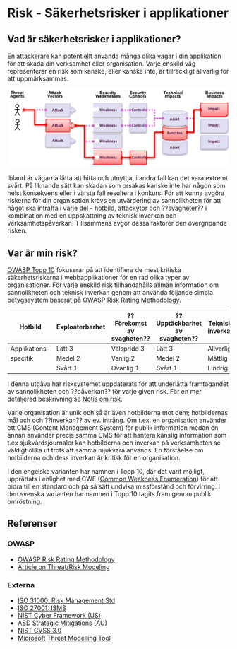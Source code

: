 # Risk - Säkerhetsrisker i applikationer

## Vad är säkerhetsrisker i applikationer?

En attackerare kan potentiellt använda många olika vägar i din applikation för att skada din verksamhet eller organisation. Varje enskild väg representerar en risk som kanske, eller kanske inte, är tillräckligt allvarlig för att uppmärksammas.

![Säkerhetsrisker i applikationer](images/0x10-risk-1.png)

Ibland är vägarna lätta att hitta och utnyttja, i andra fall kan det vara extremt svårt. På liknande sätt kan skadan som orsakas kanske inte har någon som helst konsekvens eller i värsta fall resultera i konkurs. För att kunna avgöra riskerna för din organisation krävs en utvärdering av sannolikheten för att något ska inträffa i varje del - hotbild, attackytor och ??svagheter?? i kombination med en uppskattning av teknisk inverkan och verksamhetspåverkan. Tillsammans avgör dessa faktorer den övergripande risken.

## Var är min risk?

[OWASP Topp 10](https://www.owasp.org/index.php/Top10) fokuserar på att identifiera de mest kritiska säkerhetsriskerna i webbapplikationer för en rad olika typer av organisationer. För varje enskild risk tillhandahålls allmän information om sannolikheten och teknisk inverkan genom att använda följande simpla betygssystem baserat på [OWASP Risk Rating Methodology](https://www.owasp.org/index.php/OWASP_Risk_Rating_Methodology).

| Hotbild       | Exploaterbarhet | ??Förekomst av svagheten?? | ??Upptäckbarhet av svagheten?? | Teknisk ??inverkan?? | ??Inverkan på verksamheten?? |
| ------------- | --------------- | -------------------------- | ------------------------------ | -------------------- | ---------------------------- |
| Applikations- | Lätt 3          | Välspridd 3                | Lätt 3                         | Allvarlig 3          | Verksamhets-                 |
| specifik      | Medel 2         | Vanlig 2                   | Medel 2                        | Måttlig 2            | specifik                     |
|               | Svårt 1         | Ovanlig 1                  | Svårt 1                        | Lindrig 1            |                              |

I denna utgåva har risksystemet uppdaterats för att underlätta framtagandet av sannolikheten och ??påverkan?? för varje given risk. För en mer detaljerad beskrivning se [Notis om risk](0xc0-note-about-risks.md).

Varje organisation är unik och så är även hotbilderna mot dem; hotbildernas mål och och ??inverkan?? av ev. intrång. Om t.ex. en organisation använder ett CMS (Content Management System) för publik information medan en annan använder precis samma CMS för att hantera känslig information som t.ex sjukvårdsjournaler kan hotbilderna och inverkan på verksamheten se väldigt olika ut trots att samma mjukvara används. En förståelse om hotbilderna och dess inverkan är kritisk för en organisation.

I den engelska varianten har namnen i Topp 10, där det varit möjligt, upprättats i enlighet med CWE ([Common Weakness Enumeration](https://cwe.mitre.org/)) för att bidra till en standard och på så sätt undvika missförstånd och förvirring. I den svenska varianten har namnen i Topp 10 tagits fram genom publik omröstning.

## Referenser

### OWASP

* [OWASP Risk Rating Methodology](https://www.owasp.org/index.php/OWASP_Risk_Rating_Methodology)
* [Article on Threat/Risk Modeling](https://www.owasp.org/index.php/Threat_Risk_Modeling)

### Externa

* [ISO 31000: Risk Management Std](https://www.iso.org/iso-31000-risk-management.html)
* [ISO 27001: ISMS](https://www.iso.org/isoiec-27001-information-security.html)
* [NIST Cyber Framework (US)](https://www.nist.gov/cyberframework)
* [ASD Strategic Mitigations (AU)](https://www.asd.gov.au/infosec/mitigationstrategies.htm)
* [NIST CVSS 3.0](https://nvd.nist.gov/vuln-metrics/cvss/v3-calculator)
* [Microsoft Threat Modelling Tool](https://www.microsoft.com/en-us/download/details.aspx?id=49168)
